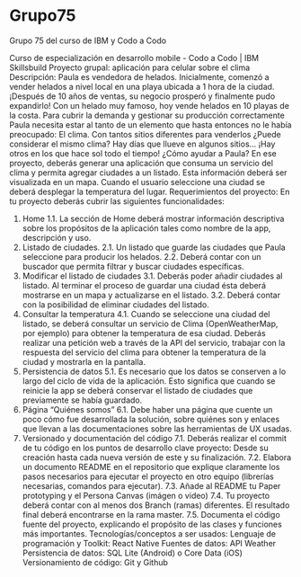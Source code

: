 # Grupo75
Grupo 75 del curso de IBM y Codo a Codo

Curso de especialización en desarrollo mobile - Codo a Codo | IBM Skillsbuild
Proyecto grupal: aplicación para celular sobre el clima
Descripción:
Paula es vendedora de helados. Inicialmente, comenzó a vender helados a nivel local en una playa
ubicada a 1 hora de la ciudad.
¡Después de 10 años de ventas, su negocio prosperó y finalmente pudo expandirlo! Con un helado muy
famoso, hoy vende helados en 10 playas de la costa.
Para cubrir la demanda y gestionar su producción correctamente Paula necesita estar al tanto de un
elemento que hasta entonces no le había preocupado: El clima.
Con tantos sitios diferentes para venderlos ¿Puede considerar el mismo clima? Hay días que llueve en
algunos sitios… ¡Hay otros en los que hace sol todo el tiempo! ¿Cómo ayudar a Paula?
En ese proyecto, deberás generar una aplicación que consuma un servicio del clima y permita agregar
ciudades a un listado. Esta información deberá ser visualizada en un mapa. Cuando el usuario seleccione
una ciudad se deberá desplegar la temperatura del lugar.
Requerimientos del proyecto:
En tu proyecto deberás cubrir las siguientes funcionalidades:
1. Home
1.1. La sección de Home deberá mostrar información descriptiva sobre los propósitos de la
aplicación tales como nombre de la app, descripción y uso.
2. Listado de ciudades.
2.1. Un listado que guarde las ciudades que Paula seleccione para producir los helados.
2.2. Deberá contar con un buscador que permita filtrar y buscar ciudades específicas.
3. Modificar el listado de ciudades
3.1. Deberás poder añadir ciudades al listado. Al terminar el proceso de guardar una ciudad
ésta deberá mostrarse en un mapa y actualizarse en el listado.
3.2. Deberá contar con la posibilidad de eliminar ciudades del listado.
4. Consultar la temperatura
4.1. Cuando se seleccione una ciudad del listado, se deberá consultar un servicio de Clima
(OpenWeatherMap, por ejemplo) para obtener la temperatura de esa ciudad. Deberás
realizar una petición web a través de la API del servicio, trabajar con la respuesta del servicio
del clima para obtener la temperatura de la ciudad y mostrarla en la pantalla.
5. Persistencia de datos
5.1. Es necesario que los datos se conserven a lo largo del ciclo de vida de la aplicación. Esto
significa que cuando se reinicie la app se deberá conservar el listado de ciudades que
previamente se había guardado.
6. Página “Quiénes somos”
6.1. Debe haber una página que cuente un poco cómo fue desarrollada la solución, sobre
quiénes son y enlaces que llevan a las documentaciones sobre las herramientas de UX
usadas.
7. Versionado y documentación del código
7.1. Deberás realizar el commit de tu código en los puntos de desarrollo clave proyecto: Desde
su creación hasta cada nueva versión de este y su finalización.
7.2. Elabora un documento README en el repositorio que explique claramente los pasos
necesarios para ejecutar el proyecto en otro equipo (librerías necesarias, comandos para
ejecutar).
7.3. Añade al README tu Paper prototyping y el Persona Canvas (imágen o video)
7.4. Tu proyecto deberá contar con al menos dos Branch (ramas) diferentes. El resultado final
deberá encontrarse en la rama master.
7.5. Documenta el código fuente del proyecto, explicando el propósito de las clases y
funciones más importantes.
Tecnologías/conceptos a ser usados:
Lenguaje de programación y Toolkit: React Native
Fuentes de datos: API Weather
Persistencia de datos: SQL Lite (Android) o Core Data (iOS)
Versionamiento de código: Git y Github
